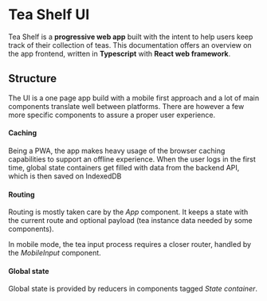 # Tea Shelf UI


Tea Shelf is a **progressive web app** built with the intent to help users keep
track of their collection of teas. This documentation offers an overview on the
app frontend, written in **Typescript** with **React web framework**.

## Structure
The UI is a one page app build with a mobile first approach and a lot of main
components translate well between platforms. There are however a few more
specific components to assure a proper user experience.

#### Caching
Being a PWA, the app makes heavy usage of the browser caching capabilities to
support an offline experience. When the user logs in the first time, global
state containers get filled with data from the backend API, which is then
saved on IndexedDB

#### Routing
Routing is mostly taken care by the *App* component. It keeps a state with the
current route and optional payload (tea instance data needed by some
components).

In mobile mode, the tea input process requires a closer router, handled by the
*MobileInput* component.


#### Global state
Global state is provided by reducers in components tagged *State container*.

